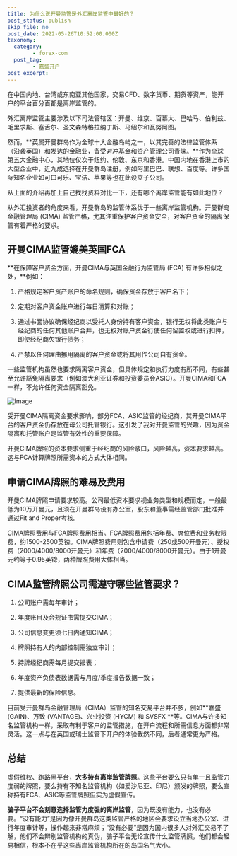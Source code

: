 ```yaml
---
title: 为什么说开曼监管是外汇离岸监管中最好的？
post_status: publish
skip_file: no
post_date: 2022-05-26T10:52:00.000Z
taxonomy:
  category:
        - forex-com
  post_tag:
        - 嘉盛开户
post_excerpt: 
---
```

在中国内地、台湾或东南亚其他国家，交易CFD、数字货币、期货等资产，能开户的平台百分百都是离岸监管的。

外汇离岸监管主要涉及以下司法管辖区：开曼、维京、百慕大、巴哈马、伯利兹、毛里求斯、塞舌尔、圣文森特格拉纳丁斯、马绍尔和瓦努阿图。

然而，**英属开曼群岛作为全球十大金融岛屿之一，以其完善的法律监管体系（沿袭英国）和发达的金融业，备受对冲基金和资产管理公司青睐。**作为全球第五大金融中心，其地位仅次于纽约、伦敦、东京和香港。中国内地在香港上市的大型企业中，近九成选择在开曼群岛注册，例如阿里巴巴、联想、百度等。许多国际知名企业如可口可乐、宝洁、苹果等也在此设立子公司。

从上面的介绍再加上自己找找资料对比一下，还有哪个离岸监管能有如此地位？

从外汇投资者的角度来看，开曼群岛的监管体系优于一些离岸监管机构。开曼群岛金融管理局 (CIMA) 监管严格，尤其注重保护客户资金安全，对客户资金的隔离保管有着严格的要求。

## 开曼CIMA监管媲美英国FCA

**在保障客户资金方面，开曼CIMA与英国金融行为监管局 (FCA) 有许多相似之处，**例如：

1. 严格规定客户资产账户的命名规则，确保资金存放于客户名下；

1. 定期对客户资金账户进行每日清算和对账；

1. 通过书面协议确保经纪商以受托人身份持有客户资金，银行无权将此类账户与经纪商的任何其他账户合并，也无权对账户资金行使任何留置权或进行扣押，即使经纪商欠银行债务；

1. 严禁以任何理由挪用隔离的客户资金或将其用作公司自有资金。

一些监管机构虽然也要求隔离客户资金，但具体规定和执行力度有所不同，有些甚至允许豁免隔离要求（例如澳大利亚证券和投资委员会ASIC）。开曼CIMA和FCA一样，不允许任何资金隔离豁免。

![Image](https://prod-files-secure.s3.us-west-2.amazonaws.com/39ed1227-6d7d-4570-be36-9ccd4a2c4241/bd849744-3fcb-4a37-8312-357962c8f065/image.png?X-Amz-Algorithm=AWS4-HMAC-SHA256&X-Amz-Content-Sha256=UNSIGNED-PAYLOAD&X-Amz-Credential=ASIAZI2LB466RYGPL5SA%2F20250513%2Fus-west-2%2Fs3%2Faws4_request&X-Amz-Date=20250513T161354Z&X-Amz-Expires=3600&X-Amz-Security-Token=IQoJb3JpZ2luX2VjEEgaCXVzLXdlc3QtMiJIMEYCIQDuLT2RBx8SojOsS30vQWOh2%2FYEYLNzbSqcrsVtVfv%2BWgIhAJbnqgNU6Oq9Z69hjmJtgItN0zbSSHyUcUkHOm5Lt4rcKogECPH%2F%2F%2F%2F%2F%2F%2F%2F%2F%2FwEQABoMNjM3NDIzMTgzODA1IgzRpdLtCVGAXE74%2BvIq3AOxoVqml2ux8SG26%2FT09PK9BCceXD7tzIYnXUv9Gv6Kq6x67oFJj%2F%2FI6nLxG92VoCH960pSsj1xPm5lBMK757zHddCG0YnkKVDIrvf3IFRpdrqk5FepwBTNj25j%2B2%2FDvaN30pbGbWHs3Cl1uYiYy5KRvE7rCkh3hCt88SraggISuVBARgHuVGA9gw%2Foo0sX155j2Dv0XIk7VRePKRfRkps7Y5xVYBohkz5Z0kLKgPBchjpCd%2FQ9xk5U6rn5bp%2BuhsgNR37ymfPLMXq%2FOxj9xar2AGp%2BZMqNBltJFNvXEpDyZbE%2FIjxh9Yxwys7ID6IpUwEM5G%2FtEVV8ioxk1TM%2BowMmvoYWge6WwLEXpfN1ybC100UPPUrg3LIdV%2B4QvbZfcSTAgTK%2FeQbOLZkZ64bMXZEXBt9XRTkrIYUsBlji%2FXH8DdAD7BHPxg%2Fj6T%2FbMZtqixIllTf4TN4SA1O8Iun8%2FOUQU%2BsgGcXQg3%2BfjotuiHPeH9bYSvCPJmgySEe9Lywch9vF25e1b6Ope5TH9Ia3VBlw86Yaf1lZZpaD7R4BJHklHGky63adcRojdBIAq35t4VuWpL9HgrU%2BLwep9RhMIanSEEi8VkxksdlHuqQhFMBMSDNUJwol0LOa%2FnnnhzCC2o3BBjqkAY4wW%2BbspBBtyRcn13qbibCkzMWn9%2BoH4aqK8eZGiNFZTJ9QYrWQ3mavA2tJoSfbuX6YqFXOa9I%2BYbgcl%2FXIJ%2Fro1LWTIT%2BkVf5VqH6YaJEwlPLb1F5j1ZFiGhGBPa3OVcmeEck7ckWnWVPLqJTm90YjKoentobb83sIlv2xEv1P5sRwdgk7PrJqvUmt0nTenBaw20Hr1zc9McS0j%2FaHs7gEYZe%2B&X-Amz-Signature=46278f906dab5fb4e71c93323c6a6fdd747068767f192a716a3873a62eb66c7c&X-Amz-SignedHeaders=host&x-id=GetObject)

受开曼CIMA隔离资金要求影响，部分FCA、ASIC监管的经纪商，其开曼CIMA平台的客户资金仍存放在母公司托管银行。这引发了我对开曼监管的兴趣，因为资金隔离和托管账户是监管有效性的重要保障。

开曼CIMA牌照的资本要求侧重于经纪商的风险敞口，风险越高，资本要求越高。这与FCA计算牌照所需资本的方式大体相同。

## **申请CIMA牌照的难易及费用**

开曼CIMA牌照申请要求较高。公司最低资本要求视业务类型和规模而定，一般最低为10万开曼元，且须在开曼群岛设有办公室，股东和董事需经监管部门批准并通过Fit and Proper考核。

CIMA牌照费用与FCA牌照费用相当。FCA牌照费用包括年费、席位费和业务权限费，约1500-2500英镑。CIMA牌照费用则包含申请费（250或500开曼元）、授权费（2000/4000/8000开曼元）和年费（2000/4000/8000开曼元）。由于1开曼元约等于0.95英镑，两种牌照费用大体相当。

## CIMA监管牌照公司需遵守哪些监管要求？

1. 公司账户需每年审计；

1. 年度账目及合规证书需提交CIMA；

1. 公司信息变更须七日内通知CIMA；

1. 牌照持有人的内部控制需独立审计；

1. 持牌经纪商需每月提交报表；

1. 年度资产负债表数据需与月度/季度报告数据一致；

1. 提供最新的保险信息。

目前受开曼群岛金融管理局（CIMA）监管的知名交易平台并不多，例如**嘉盛 (GAIN)、万致 (VANTAGE)、兴业投资 (HYCM) 和 SVSFX **等。CIMA与许多知名监管机构一样，采取有利于客户的监管措施，在开户流程和所需信息方面都非常灵活。这一点与在英国或瑞士监管下开户的体验截然不同，后者通常更为严格。

## 总结

虚假维权、跑路黑平台，**大多持有离岸监管牌照**。这些平台要么只有单一且监管力度弱的牌照，要么持有不知名监管机构（如爱沙尼亚、印尼）颁发的牌照，要么宣称持有FCA、ASIC等监管牌照但实为虚假宣传。

**骗子平台不会刻意选择监管力度强的离岸监管**，因为既没有能力，也没有必要。“没有能力”是因为像开曼群岛这类监管严格的地区会要求设立当地办公室、进行年度审计等，操作起来非常麻烦；“没有必要”是因为国内很多人对外汇交易不了解，他们不会辨别监管机构的真伪，骗子平台无论宣传什么监管牌照，他们都会轻易相信，根本不在乎这些离岸监管机构所在的岛国名气大小。